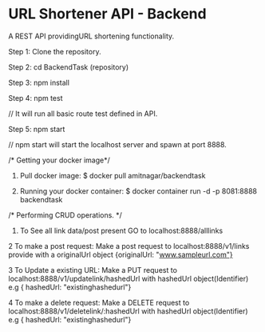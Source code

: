 # URL Shortener API - Backend
A REST API providingURL shortening functionality.

Step 1: Clone the repository.

Step 2: cd BackendTask (repository)

Step 3:  npm install

Step 4: npm test

// It will run all basic route test defined in API.

Step 5: npm start 

// npm start will start the localhost server and spawn at port 8888.

/* Getting your docker image*/
1. Pull docker image:
      $ docker pull amitnagar/backendtask

2. Running your docker container:
      $ docker container run -d -p 8081:8888 backendtask

/* Performing CRUD operations. */

1. To See all link data/post present 
   GO to localhost:8888/alllinks
   
2 To make a post request:
  Make a post request to localhost:8888/v1/links
  provide with a originalUrl object {originalUrl: "www.sampleurl.com"}
  
3 To Update a existing URL:
  Make a PUT request to localhost:8888/v1/updatelink/hashedUrl with hashedUrl object(Identifier) e.g { hashedUrl: "existinghashedurl"}
  
4 To make a delete request:
   Make a DELETE request to localhost:8888/v1/deletelink/:hashedUrl with hashedUrl object(Identifier) e.g { hashedUrl: "existinghashedurl"}

